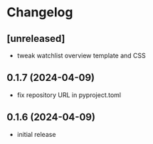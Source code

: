 # Changelog

## [unreleased]

- tweak watchlist overview template and CSS

## 0.1.7 (2024-04-09)

- fix repository URL in pyproject.toml

## 0.1.6 (2024-04-09)

- initial release